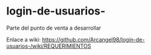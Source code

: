 # login-de-usuarios-

Parte del punto de venta  a desarrollar

Enlace a wiki:
https://github.com/Arcangel98/login-de-usuarios-/wiki/REQUERIMIENTOS
